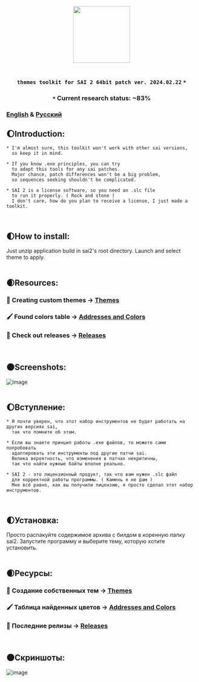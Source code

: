 <div align="center">
  <img src="https://github.com/supchyan/yum2-theme-toolkit/assets/123704468/6a6c2116-0c8e-4f8d-ac0f-d6c1996d273f" height="150" />
</div>
<br />

### <p align=center>`themes toolkit for SAI 2 64bit patch ver. 2024.02.22` `*`</p>

### <p align=center>`*` Current research status: ~83%</p>
### [English](#introduction) & [Русский](#вступление)
## 🌔Introduction:
``` 
* I'm almost sure, this toolkit won't work with other sai versions,
  so keep it in mind.

* If you know .exe principles, you can try
  to adapt this tools for any sai patches.
  Major chance, patch differences won't be a big problem,
  so sequences seeking shouldn't be complicated.

* SAI 2 is a license software, so you need an .slc file
  to run it properly. ( Rock and stone )
  I don't care, how do you plan to receive a license, I just made a toolkit.
```
<br/>

## 🌓How to install:
Just unzip application build in sai2's root directory. Launch and select theme to apply.
<br/><br/>

## 🌒Resources:
### 🎨 Creating custom themes → [Themes](https://github.com/supchyan/yum2-theme-toolkit/tree/main/themes/README.md)
### 🖌️ Found colors table → [Addresses and Colors](https://github.com/supchyan/yum2-theme-toolkit/blob/main/src/YumToolkit.Core/YumToolkit.Core.Data/README.md)
### 💾 Check out releases → [Releases](https://github.com/supchyan/yum2-theme-toolkit/releases/)
<br/>

## 🌑Screenshots:
![image](https://github.com/supchyan/yum2-theme-toolkit/assets/123704468/9926ab75-46a2-4931-9dba-6a671c248c1d)
<br/><br/>

## 🌔Вступление:
``` 
* Я почти уверен, что этот набор инструментов не будет работать на других версиях sai,
  так что помните об этом.

* Если вы знаете принцип работы .exe файлов, то можете сами попробовать
  адаптировать эти инструменты под другие патчи sai.
  Велика вероятность, что изменения в патчах некритичны,
  так что найти нужные байты вполне реально.

* SAI 2 - это лицензионный продукт, так что вам нужен .slc файл
  для корректной работы программы. ( Камень я не дам )
  Мне всё равно, как вы получили лицензию, я просто сделал этот набор инструментов.
```
<br/>

## 🌓Установка:
Просто распакуйте содержимое архива с билдом в коренную папку sai2. Запустите программу и выберите тему, которую хотите установить.
<br/><br/>

## 🌒Ресурсы:
### 🎨 Создание собственных тем → [Themes](https://github.com/supchyan/yum2-theme-toolkit/tree/main/themes/README.md)
### 🖌️ Таблица найденных цветов → [Addresses and Colors](https://github.com/supchyan/yum2-theme-toolkit/blob/main/src/YumToolkit.Core/YumToolkit.Core.Data/README.md)
### 💾 Последние релизы → [Releases](https://github.com/supchyan/yum2-theme-toolkit/releases/)
<br/>

## 🌑Скриншоты:
![image](https://github.com/supchyan/yum2-theme-toolkit/assets/123704468/86d29143-8211-42f1-aa18-2a5f8a353077)
